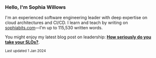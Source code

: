 ### Hello, I'm Sophia Willows

I'm an experienced software engineering leader with deep expertise on cloud architectures and CI/CD. I learn and teach by writing on [sophiabits.com](https://sophiabits.com/blog)—I'm up to 115,530 written words.

You might enjoy my latest blog post on leadership: **[How seriously do you take your SLOs?](https://sophiabits.com/blog/how-seriously-do-you-take-your-slos)**.

<sub>Last updated 1 Jan 2024</sub>
